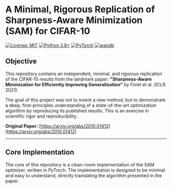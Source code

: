# A Minimal, Rigorous Replication of Sharpness-Aware Minimization (SAM) for CIFAR-10

[![License: MIT](https://img.shields.io/badge/License-MIT-yellow.svg)](https://opensource.org/licenses/MIT)
[![Python 3.8+](https://img.shields.io/badge/Python-3.8+-blue.svg)](https://www.python.org/downloads/)
[![PyTorch](https://img.shields.io/badge/PyTorch-Framework-EE4C2C.svg)](https://pytorch.org/)
[![wandb](https://img.shields.io/badge/Weights_&_Biases-Experiment_Tracking-blue)](https://wandb.ai)

## Objective

This repository contains an independent, minimal, and rigorous replication of the CIFAR-10 results from the landmark paper: **"Sharpness-Aware Minimization for Efficiently Improving Generalization"** by Foret et al. (ICLR 2021).

The goal of this project was not to invent a new method, but to demonstrate a deep, first-principles understanding of a state-of-the-art optimization algorithm by reproducing its published results. This is an exercise in scientific rigor and reproducibility.

**Original Paper:** [https://arxiv.org/abs/2010.01412](https://arxiv.org/abs/2010.01412)

---

## Core Implementation

The core of this repository is a clean-room implementation of the SAM optimizer, written in PyTorch. The implementation is designed to be minimal and easy to understand, directly translating the algorithm presented in the paper.
